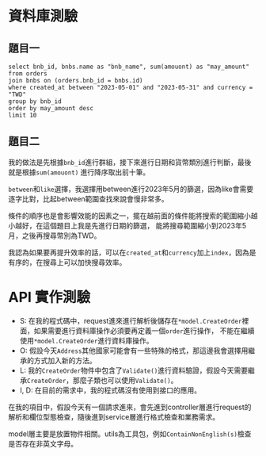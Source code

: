 # 資料庫測驗

## 題目一

```mysql
select bnb_id, bnbs.name as "bnb_name", sum(amouont) as "may_amount" 
from orders
join bnbs on (orders.bnb_id = bnbs.id)
where created_at between "2023-05-01" and "2023-05-31" and currency = "TWD"
group by bnb_id
order by may_amount desc 
limit 10
```

## 題目二


我的做法是先根據``bnb_id``進行群組，接下來進行日期和貨幣類別進行判斷，最後就是根據``sum(amouont)``
進行降序取出前十筆。

``between``和``like``選擇，我選擇用between進行2023年5月的篩選，因為like會需要逐字比對，比起between範圍查找來說會慢非常多。

條件的順序也是會影響效能的因素之一，擺在越前面的條件能將搜索的範圍縮小越小越好，在這個題目上我是先進行日期的篩選，
能將搜尋範圍縮小到2023年5月，之後再搜尋幣別為TWD。

我認為如果要再提升效率的話，可以在``created_at``和``currency``加上``index``，因為是有序的，在搜尋上可以加快搜尋效率。

# API 實作測驗

- S: 在我的程式碼中，request進來進行解析後儲存在``*model.CreateOrder``裡面，如果需要進行資料庫操作必須要再定義一個``order``進行操作，
     不能在繼續使用``*model.CreateOrder``進行資料庫操作。
- O: 假設今天``Address``其他國家可能會有一些特殊的格式，那這邊我會選擇用繼承的方式加入新的方法。
- L: 我的``CreateOrder``物件中包含了``Validate()``進行資料驗證，假設今天需要繼承``CreateOrder``，那麼子類也可以使用``Validate()``。
- I, D: 在目前的需求中，我的程式碼沒有使用到接口的應用。

在我的項目中，假設今天有一個請求進來，會先進到controller層進行request的解析和欄位型態檢查，隨後進到service層進行格式檢查和業務需求。

model層主要是放置物件相關。utils為工具包，例如``ContainNonEnglish(s)``檢查是否存在非英文字母。